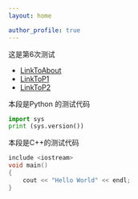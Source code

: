 ```yaml
---
layout: home

author_profile: true
---
```


这是第6次测试

- [LinkToAbout](docs/_docs/quick-start-guide.md)
- [LinkToP1](content/CPP/P1.md)
- [LinkToP2](content/Python/P2.md)


本段是Python 的测试代码
```python
import sys
print (sys.version())
```

本段是C++的测试代码
```cpp
include <iostream>
void main()
{
	cout << "Hello World" << endl;
}
```
